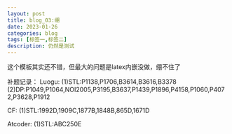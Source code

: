 ```yaml
---
layout: post
title: blog_03:绷
date: 2023-01-26
categories: blog
tags: [标签一,标签二]
description: 仍然是测试
---
```

这个模板其实还不错，但最大的问题是latex内嵌没做，绷不住了

补题记录：
Luogu:
(1)STL:P1138,P1706,B3614,B3616,B3378
(2)DP:P1049,P1064,NOI2005,P3195,B3637,P1439,P1896,P4158,P1060,P4072,P3628,P1912

CF:
(1)STL:1992D,1909C,1877B,1848B,865D,1671D

Atcoder:
(1)STL:ABC250E


